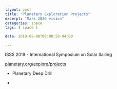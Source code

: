 ```yaml
---
layout: post
title: "Planetary Exploration Projects"
excerpt: "Mars 2020 vision"
categories: space
tags: [ space ]

date: 2019-08-08T08:08:50-04:00

---
```


ISSS 2019 - International Symposium on Solar Sailing

[planetary.org/explore/projects](https://planetary.org/explore/projects)

* Planetary Deep Drill

*
